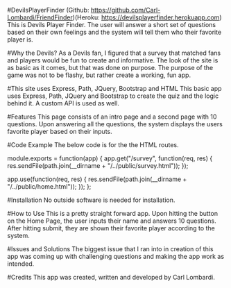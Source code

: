#DevilsPlayerFinder (Github: https://github.com/Carl-Lombardi/FriendFinder)(Heroku: https://devilsplayerfinder.herokuapp.com)
This is Devils Player Finder. The user will answer a short set of questions based on their own feelings and the system will tell them who their favorite player is. 

#Why the Devils?
As a Devils fan, I figured that a survey that matched fans and players would be fun to create and informative. The look of the site is as basic as it comes, but that was done on purpose. The purpose of the game was not to be flashy, but rather create a working, fun app.

#This site uses Express, Path, JQuery, Bootstrap and HTML
This basic app uses Express, Path, JQuery and Bootstrap to create the quiz and the logic behind it. A custom API is used as well. 

#Features
This page consists of an intro page and a second page with 10 questions. Upon answering all the questions, the system displays the users favorite player based on their inputs.

#Code Example
The below code is for the the HTML routes.

module.exports = function(app) {
  app.get("/survey", function(req, res) {
    res.sendFile(path.join(__dirname + "/../public/survey.html"));
  });

  app.use(function(req, res) {
    res.sendFile(path.join(__dirname + "/../public/home.html"));
  });
};

#Installation
No outside software is needed for installation.

#How to Use
This is a pretty straight forward app. Upon hitting the button on the Home Page, the user inputs their name and answers 10 questions. After hitting submit, they are shown their favorite player according to the system. 

#Issues and Solutions
The biggest issue that I ran into in creation of this app was coming up with challenging questions and making the app work as intended.

#Credits
This app was created, written and developed by Carl Lombardi.